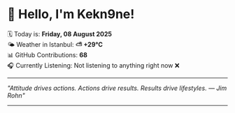 # 👋 Hello, I'm Kekn9ne!

🗓️ Today is: **Friday, 08 August 2025**  
🌤️ Weather in Istanbul: **⛅️  +29°C**  
📊 GitHub Contributions: **68**  
🎧 Currently Listening: Not listening to anything right now ❌

---

_"Attitude drives actions. Actions drive results. Results drive lifestyles. — *Jim Rohn*"_

---
